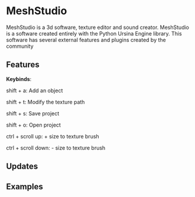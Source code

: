 # MeshStudio
MeshStudio is a 3d software, texture editor and sound creator.
MeshStudio is a software created entirely with the Python Ursina Engine library.
This software has several external features and plugins created by the community

## Features

**Keybinds**:

  shift + a: Add an object
  
  shift + t: Modify the texture path
  
  shift + s: Save project
  
  shift + o: Open project

  ctrl + scroll up: + size to texture brush
  
  ctrl + scroll down: - size to texture brush

## Updates

## Examples
